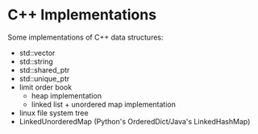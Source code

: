 # C++ Implementations

Some implementations of C++ data structures:
- std::vector
- std::string
- std::shared_ptr
- std::unique_ptr
- limit order book
    - heap implementation
    - linked list + unordered map implementation
- linux file system tree
- LinkedUnorderedMap (Python's OrderedDict/Java's LinkedHashMap)

